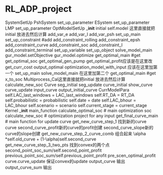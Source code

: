 # RL_ADP_project

SystemSetUp
    PshSystem
        set_up_parameter
    ESystem
        set_up_parameter
    LMP
        set_up_parameter
OptModelSetUp
    ___init__
        initial self.model 这里直接就把initial 放进去然后计算
    add_var_e
    add_var_I
    add_var_psh
    set_up_main
        set_up_constraint #add
            add_constraint_rolling
            add_constraint_epsh
            add_constraint_curve
            add_constraint_soc
            add_constraint_I
            add_constraint_terminal
        set_up_variable
        set_up_object
    solve_model_main
        gur_model.setObjective
        gur_model.optimize
    get_optimal_main #get
        get_optimal_soc
        get_optimal_gen_pump
        get_optimal_profit应该是在这里改
        get_curr_cost
        output_optimal
    optimization_model_with_input
        应该在这里加第一个
        set_up_main
        solve_model_main
        在这里加第二个
        get_optimal_main #get 
    x_to_soc
Multiprocess_Cal这里直接就把initial 放进去然后计算
    calculate_new_soc
Curve
    seg_initial
    seg_update
    curve_initial
    show_curve
    curve_update
    input_curve
    output_initial_curve
CurrModelPara
    self.LAC_last_windows = LAC_last_windows
    self.RT_DA = RT_DA
    self.probabilistic = probabilistic
    self.date = date
    self.LAC_bhour = LAC_bhour
    self.scenario = scenario
    self.current_stage = current_stage
Kernel
    ___init__
    main_function
        calculate_optimal_soc    # main optimization soc
        calculate_new_soc     # optimization project for any input
        get_final_curve_main    # main function for update curve
            get_new_curve_step_1    找到新的curve
                curve
                second_curve_profit新的curve的profit创建
                second_curve_slope新的curve的slope创建
            get_new_curve_step_2_curve_comb 组合起来
                \alpha *self.old_curve + (1-\alpha)self.second_curve
            get_new_curve_step_3_two_pts 找到convex的两个点
                second_point_soc_sum/self.second_point_profit
                previous_point_soc_sum/self.previous_point_profit 
                pre_scen_optimal_profit
            curve.curve_update 保证convex的update
            output_curve 输出
            output_curve_sum 输出
